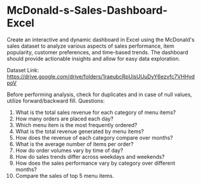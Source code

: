 # McDonald-s-Sales-Dashboard-Excel
Create an interactive and dynamic dashboard in Excel using the McDonald's sales dataset to analyze various aspects of sales performance, item popularity, customer preferences, and time-based trends. The dashboard should provide actionable insights and allow for easy data exploration.

Dataset Link:
https://drive.google.com/drive/folders/1raeubcRpUisUUuDyY6ezvfc7VHHydpoV

Before performing analysis, check for duplicates and in case of null values, utilize forward/backward fill.
Questions:
1. What is the total sales revenue for each category of menu items?
2. How many orders are placed each day?
3. Which menu item is the most frequently ordered?
4. What is the total revenue generated by menu items?
5. How does the revenue of each category compare over months?
6. What is the average number of items per order?
7. How do order volumes vary by time of day?
8. How do sales trends differ across weekdays and weekends?
9. How does the sales performance vary by category over different months?
10. Compare the sales of top 5 menu items.
